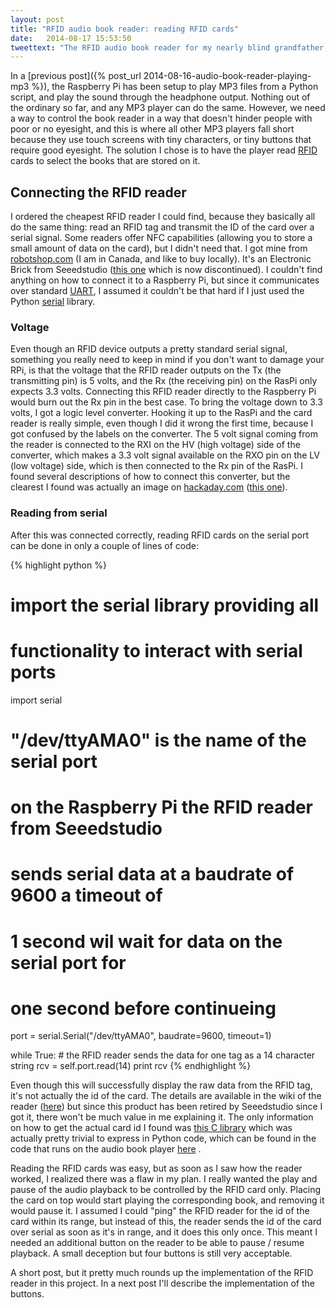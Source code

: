 ```yaml
---
layout: post
title: "RFID audio book reader: reading RFID cards"
date:   2014-08-17 15:53:50
tweettext: "The RFID audio book reader for my nearly blind grandfather, PART 3: reading the RFID cards."
---
```



In a [previous post]({% post_url 2014-08-16-audio-book-reader-playing-mp3 %}), the Raspberry Pi has been setup to play MP3 files from a Python script, and play the sound through the headphone output. Nothing out of the ordinary so far, and any MP3 player can do the same. However, we need a way to control the book reader in a way that doesn't hinder people with poor or no eyesight, and this is where all other MP3 players fall short because they use touch screens with tiny characters, or tiny buttons that require good eyesight. The solution I chose is to have the player read [RFID](http://en.wikipedia.org/wiki/Radio-frequency_identification) cards to select the books that are stored on it.

## Connecting the RFID reader

I ordered the cheapest RFID reader I could find, because they basically all do the same thing: read an RFID tag and transmit the ID of the card over a serial signal. Some readers offer NFC capabilities (allowing you to store a small amount of data on the card), but I didn't need that. I got mine from [robotshop.com](http://www.robotshop.com/ca/) (I am in Canada, and like to buy locally). It's an Electronic Brick from Seeedstudio ([this one](http://www.seeedstudio.com/depot/Electronic-brick-125Khz-RFID-Card-Reader-p-702.html) which is now discontinued). I couldn't find anything on how to connect it to a Raspberry Pi, but since it communicates over standard [UART](http://en.wikipedia.org/wiki/Universal_asynchronous_receiver/transmitter), I assumed it couldn't be that hard if I just used the Python [serial](http://pyserial.sourceforge.net/) library.

### Voltage

Even though an RFID device outputs a pretty standard serial signal, something you really need to keep in mind if you don't want to damage your RPi, is that the voltage that the RFID reader outputs on the Tx (the transmitting pin) is 5 volts, and the Rx (the receiving pin) on the RasPi only expects 3.3 volts. Connecting this RFID reader directly to the Raspberry Pi would burn out the Rx pin in the best case. To bring the voltage down to 3.3 volts, I got a logic level converter. Hooking it up to the RasPi and the card reader is really simple, even though I did it wrong the first time, because I got confused by the labels on the converter. The 5 volt signal coming from the reader is connected to the RXI on the HV (high voltage) side of the converter, which makes a 3.3 volt signal available on the RXO pin on the LV (low voltage) side, which is then connected to the Rx pin of the RasPi. I found several descriptions of how to connect this converter, but the clearest I found was actually an image on [hackaday.com](http://hackaday.com/) ([this one](http://hackaday.com/2008/06/19/sparkfuns-logic-level-converter/)).

### Reading from serial

After this was connected correctly, reading RFID cards on the serial port can be done in only a couple of lines of code:

{% highlight python %}
# import the serial library providing all
# functionality to interact with serial ports
import serial

# "/dev/ttyAMA0" is the name of the serial port
# on the Raspberry Pi the RFID reader from Seeedstudio
# sends serial data at a baudrate of 9600 a timeout of
# 1 second wil wait for data on the serial port for
# one second before continueing
port = serial.Serial("/dev/ttyAMA0", baudrate=9600, timeout=1)

while True:
    # the RFID reader sends the data for one tag as a 14 character string
    rcv = self.port.read(14)
    print rcv
{% endhighlight %}

Even though this will successfully display the raw data from the RFID tag, it's not actually the id of the card. The details are available in the wiki of the reader ([here](http://www.seeedstudio.com/wiki/index.php?title=Electronic_brick_-_125Khz_RFID_Card_Reader)) but since this product has been retired by Seeedstudio since I got it, there won't be much value in me explaining it. The only information on how to get the actual card id I found was [this C library](https://github.com/johannrichard/SeeedRFIDLib/blob/master/SeeedRFIDLib.cpp) which was actually pretty trivial to express in Python code, which can be found in the code that runs on the audio book player [here](https://github.com/wkjagt/BookPlayer/blob/master/rfid.py)  .

Reading the RFID cards was easy, but as soon as I saw how the reader worked, I realized there was a flaw in my plan. I really wanted the play and pause of the audio playback to be controlled by the RFID card only. Placing the card on top would start playing the corresponding book, and removing it would pause it. I assumed I could "ping" the RFID reader for the id of the card within its range, but instead of this, the reader sends the id of the card over serial as soon as it's in range, and it does this only once. This meant I needed an additional button on the reader to be able to pause / resume playback. A small deception but four buttons is still very acceptable.

A short post, but it pretty much rounds up the implementation of the RFID reader in this project. In a next post I'll describe the implementation of the buttons.